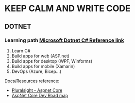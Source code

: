 # KEEP CALM AND WRITE CODE

## DOTNET
### Learning path [Microsoft Dotnet C# Reference link](https://docs.microsoft.com/en-us/learn/dotnet/)
1. Learn C#
2. Build apps for web (ASP.net)
3. Build apps for desktop (WPF, Winforms)
4. Build apps for mobile (Xamarin)
5. DevOps (Azure, Bicep...)



Docs/Resources reference:
- [Pluralsight - Aspnet Core](https://www.pluralsight.com/paths/aspnet-core)
- [AspNet Core Dev Road map](https://github.com/MoienTajik/AspNetCore-Developer-Roadmap)
